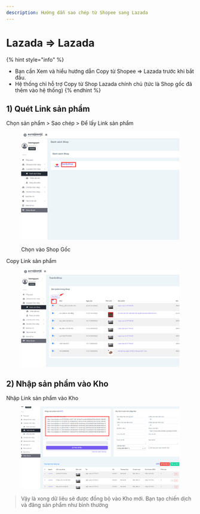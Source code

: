 ```yaml
---
description: Hướng dẫn sao chép từ Shopee sang Lazada
---
```


# Lazada => Lazada

{% hint style="info" %}
* Bạn cần Xem và hiểu hướng dẫn Copy từ Shopee => Lazada trước khi bắt đầu.
* Hệ thống chỉ hỗ trợ Copy từ Shop Lazada chính chủ (tức là Shop gốc đã thêm vào hệ thống)
{% endhint %}

## 1) Quét Link sản phẩm

Chọn sản phẩm > Sao chép > Để lấy Link sản phẩm

<figure><img src="../../../.gitbook/assets/image (25).png" alt=""><figcaption><p>Chọn vào Shop Gốc</p></figcaption></figure>

Copy Link sản phẩm

<figure><img src="../../../.gitbook/assets/image (9) (3).png" alt=""><figcaption></figcaption></figure>

## 2) Nhập sản phẩm vào Kho

Nhập Link sản phẩm vào Kho

<figure><img src="../../../.gitbook/assets/image (7) (2).png" alt=""><figcaption></figcaption></figure>

> Vậy là xong dữ liêu sẽ được đồng bộ vào Kho mới. Bạn tạo chiến dịch và đăng sản phẩm như bình thường
